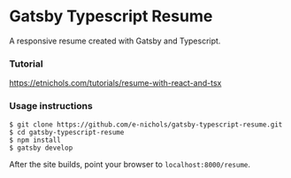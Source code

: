 # Gatsby Typescript Resume

A responsive resume created with Gatsby and Typescript.

### Tutorial 
[https://etnichols.com/tutorials/resume-with-react-and-tsx
](https://etnichols.com/programming/resume-with-react-and-tsx)

### Usage instructions

```
$ git clone https://github.com/e-nichols/gatsby-typescript-resume.git
$ cd gatsby-typescript-resume
$ npm install
$ gatsby develop
```

After the site builds, point your browser to `localhost:8000/resume`.

